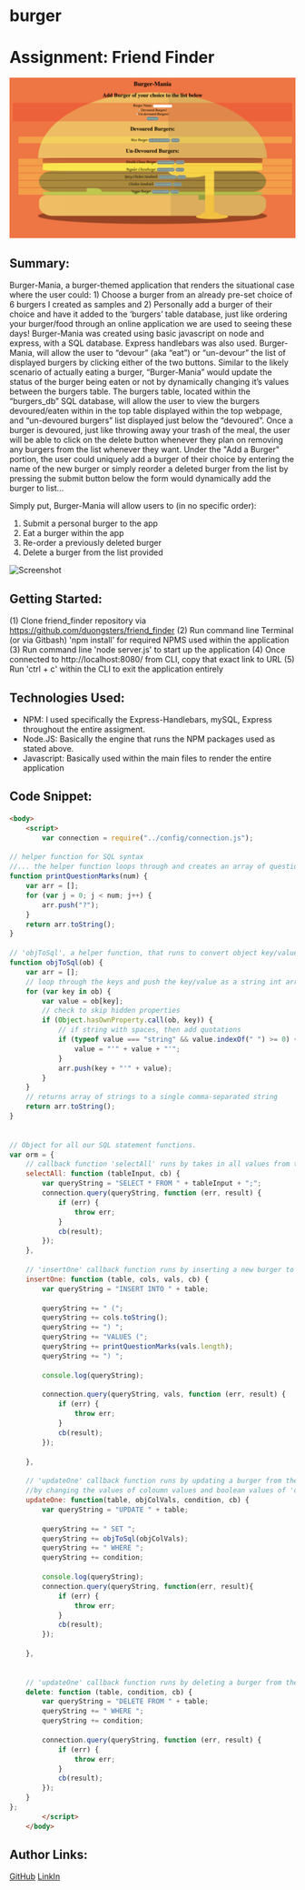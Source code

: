 # burger

# Assignment: Friend Finder

![Screenshot](./public/assets/img/Burger.png)

## Summary:
Burger-Mania, a burger-themed application that renders the situational case where the user could: 1) Choose a burger from an already pre-set choice of 6 burgers I created as samples and 2) Personally add a burger of their choice and have it  added to the ‘burgers’ table database, just like ordering your burger/food through an online application we are used to seeing these days! Burger-Mania was created using basic javascript on node and express, with a SQL database. Express handlebars was also used. Burger-Mania, will allow the user to “devour” (aka “eat”) or “un-devour” the list of displayed burgers by clicking either of the two buttons. Similar to the likely scenario of actually eating a burger, “Burger-Mania” would update the status of the burger being eaten or not by dynamically changing it’s values between the burgers table. The burgers table, located within the “burgers_db” SQL database, will allow the user to view the burgers devoured/eaten within in the top  table displayed within the top webpage, and “un-devoured burgers” list displayed just below the “devoured”.  Once a burger is devoured, just like throwing away your trash of the meal, the user will be able to click on the delete button whenever they plan on removing any burgers from the list whenever they want. Under the "Add a Burger" portion, the user could uniquely add a burger of their choice by entering the name of the new burger or simply reorder a deleted burger from the list by pressing the submit button below the form would dynamically add the burger to list...



Simply put, Burger-Mania will allow users to (in no specific order):

1) Submit a personal burger to the app
2) Eat a burger within the app
3) Re-order a previously deleted burger
4) Delete a burger from the list provided 

![Screenshot](app/images/Screenshot3.png)

## Getting Started:
(1) Clone friend_finder repository via https://github.com/duongsters/friend_finder
(2) Run command line Terminal (or via Gitbash) 'npm install' for required NPMS used within the application
(3) Run command line 'node server.js' to start up the application
(4) Once connected to http://localhost:8080/ from CLI, copy that exact link to URL
(5) Run 'ctrl + c' within the CLI to exit the application entirely

## Technologies Used:
- NPM: I used specifically the Express-Handlebars, mySQL, Express throughout the entire assigment.
- Node.JS: Basically the engine that runs the NPM packages used as stated above.
- Javascript: Basically used within the main files to render the entire application

## Code Snippet:
```html
<body>
    <script>
        var connection = require("../config/connection.js");

// helper function for SQL syntax
//... the helper function loops through and creates an array of question marks - and turns it into a string.
function printQuestionMarks(num) {
    var arr = [];
    for (var j = 0; j < num; j++) {
        arr.push("?");
    }
    return arr.toString();
}

// 'objToSql', a helper function, that runs to convert object key/value pairs to SQL syntax
function objToSql(ob) {
    var arr = [];
    // loop through the keys and push the key/value as a string int arr
    for (var key in ob) {
        var value = ob[key];
        // check to skip hidden properties
        if (Object.hasOwnProperty.call(ob, key)) {
            // if string with spaces, then add quotations 
            if (typeof value === "string" && value.indexOf(" ") >= 0) {
                value = "'" + value + "'";
            }
            arr.push(key + "'" + value);
        }
    }
    // returns array of strings to a single comma-separated string
    return arr.toString();
}


// Object for all our SQL statement functions.
var orm = {
    // callback function 'selectAll' runs by takes in all values from tableInput from burgers_db database and selects all values 'burgers' table
    selectAll: function (tableInput, cb) {
        var queryString = "SELECT * FROM " + tableInput + ";";
        connection.query(queryString, function (err, result) {
            if (err) {
                throw err;
            }
            cb(result);
        });
    },

    // 'insertOne' callback function runs by inserting a new burger to the 'burgers' table
    insertOne: function (table, cols, vals, cb) {
        var queryString = "INSERT INTO " + table;

        queryString += " (";
        queryString += cols.toString();
        queryString += ") ";
        queryString += "VALUES (";
        queryString += printQuestionMarks(vals.length);
        queryString += ") ";

        console.log(queryString);

        connection.query(queryString, vals, function (err, result) {
            if (err) {
                throw err;
            }
            cb(result);
        });

    },

    // 'updateOne' callback function runs by updating a burger from the devoured and un-devoured lists from the 'burgers' table 
    //by changing the values of coloumn values and boolean values of 'devoured'
    updateOne: function(table, objColVals, condition, cb) {
        var queryString = "UPDATE " + table;

        queryString += " SET ";
        queryString += objToSql(objColVals);
        queryString += " WHERE ";
        queryString += condition;

        console.log(queryString);
        connection.query(queryString, function(err, result){
            if (err) {
                throw err;
            }
            cb(result);
        });

    },


    // 'updateOne' callback function runs by deleting a burger from the 'burgers' table
    delete: function (table, condition, cb) {
        var queryString = "DELETE FROM " + table;
        queryString += " WHERE ";
        queryString += condition;

        connection.query(queryString, function (err, result) {
            if (err) {
                throw err;
            }
            cb(result);
        });
    }
};
        </script>
    </body>
```

## Author Links:
[GitHub](https://github.com/duongsters)
[LinkIn](https://www.linkedin.com/in/theandrewduong/)